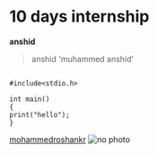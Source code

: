 # 10 days internship 
**anshid**
>anshid
'muhammed anshid'
```

#include<stdio.h>

int main()
{
print("hello");
}
```
[mohammedroshankr](https://www.github.com/mohammedroshankr)
![no photo](img.jgp)
